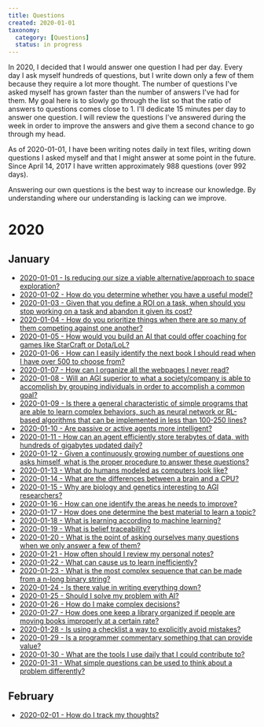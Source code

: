 ```yaml
---
title: Questions
created: 2020-01-01
taxonomy:
  category: [Questions]
  status: in progress
---
```


In 2020, I decided that I would answer one question I had per day. Every day I ask myself hundreds of questions, but I write down only a few of them because they require a lot more thought. The number of questions I've asked myself has grown faster than the number of answers I've had for them. My goal here is to slowly go through the list so that the ratio of answers to questions comes close to 1. I'll dedicate 15 minutes per day to answer one question. I will review the questions I've answered during the week in order to improve the answers and give them a second chance to go through my head.

As of 2020-01-01, I have been writing notes daily in text files, writing down questions I asked myself and that I might answer at some point in the future. Since April 14, 2017 I have written approximately 988 questions (over 992 days).

Answering our own questions is the best way to increase our knowledge. By understanding where our understanding is lacking can we improve.

# 2020
## January
* [2020-01-01 - Is reducing our size a viable alternative/approach to space exploration?](2020/01/01)
* [2020-01-02 - How do you determine whether you have a useful model?](2020/01/02)
* [2020-01-03 - Given that you define a ROI on a task, when should you stop working on a task and abandon it given its cost?](2020/01/03)
* [2020-01-04 - How do you prioritize things when there are so many of them competing against one another?](2020/01/04)
* [2020-01-05 - How would you build an AI that could offer coaching for games like StarCraft or Dota/LoL?](2020/01/05)
* [2020-01-06 - How can I easily identify the next book I should read when I have over 500 to choose from?](2020/01/06)
* [2020-01-07 - How can I organize all the webpages I never read?](2020/01/07)
* [2020-01-08 - Will an AGI superior to what a society/company is able to accomplish by grouping individuals in order to accomplish a common goal?](2020/01/08)
* [2020-01-09 - Is there a general characteristic of simple programs that are able to learn complex behaviors, such as neural network or RL-based algorithms that can be implemented in less than 100-250 lines?](2020/01/09)
* [2020-01-10 - Are passive or active agents more intelligent?](2020/01/10)
* [2020-01-11 - How can an agent efficiently store terabytes of data, with hundreds of gigabytes updated daily?](2020/01/11)
* [2020-01-12 - Given a continuously growing number of questions one asks himself, what is the proper procedure to answer these questions?](2020/01/12)
* [2020-01-13 - What do humans modeled as computers look like?](2020/01/13)
* [2020-01-14 - What are the differences between a brain and a CPU?](2020/01/14)
* [2020-01-15 - Why are biology and genetics interesting to AGI researchers?](2020/01/15)
* [2020-01-16 - How can one identify the areas he needs to improve?](2020/01/16)
* [2020-01-17 - How does one determine the best material to learn a topic?](2020/01/17)
* [2020-01-18 - What is learning according to machine learning?](2020/01/18)
* [2020-01-19 - What is belief traceability?](2020/01/19)
* [2020-01-20 - What is the point of asking ourselves many questions when we only answer a few of them?](2020/01/20)
* [2020-01-21 - How often should I review my personal notes?](2020/01/21)
* [2020-01-22 - What can cause us to learn inefficiently?](2020/01/22)
* [2020-01-23 - What is the most complex sequence that can be made from a n-long binary string?](2020/01/23)
* [2020-01-24 - Is there value in writing everything down?](2020/01/24)
* [2020-01-25 - Should I solve my problem with AI?](2020/01/25)
* [2020-01-26 - How do I make complex decisions?](2020/01/26)
* [2020-01-27 - How does one keep a library organized if people are moving books improperly at a certain rate?](2020/01/27)
* [2020-01-28 - Is using a checklist a way to explicitly avoid mistakes?](2020/01/28)
* [2020-01-29 - Is a programmer commentary something that can provide value?](2020/01/29)
* [2020-01-30 - What are the tools I use daily that I could contribute to?](2020/01/30)
* [2020-01-31 - What simple questions can be used to think about a problem differently?](2020/01/31)

## February
* [2020-02-01 - How do I track my thoughts?](2020/02/01)
